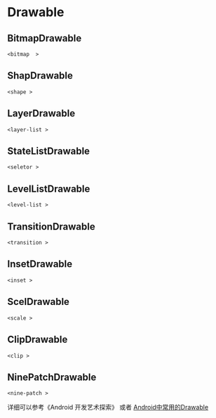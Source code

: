 # Drawable
## BitmapDrawable 
    <bitmap  >
## ShapDrawable
    <shape >
## LayerDrawable
    <layer-list >
## StateListDrawable
    <seletor >
## LevelListDrawable
    <level-list >
## TransitionDrawable
    <transition >
## InsetDrawable
    <inset >
## ScelDrawable
    <scale >
## ClipDrawable
    <clip >
## NinePatchDrawable
    <nine-patch >



详细可以参考《Android 开发艺术探索》
或者
[Android中常用的Drawable](http://www.jianshu.com/p/fd358b03b64c)